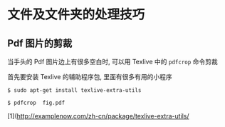 # 文件及文件夹的处理技巧

## Pdf 图片的剪裁

当手头的 Pdf 图片边上有很多空白时, 可以用 Texlive 中的 `pdfcrop` 命令剪裁

首先要安装 Texlive 的辅助程序包, 里面有很多有用的小程序

```
$ sudo apt-get install texlive-extra-utils
```

```
$ pdfcrop  fig.pdf
```
[1](http://examplenow.com/zh-cn/package/texlive-extra-utils/
